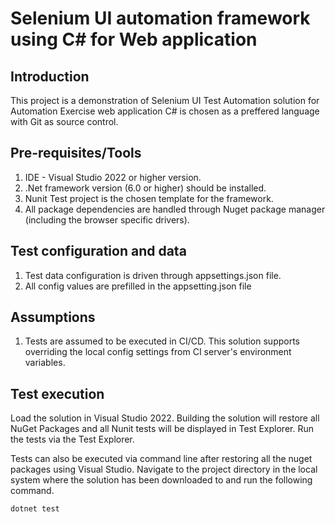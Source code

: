 # Selenium UI automation framework using C# for Web application

## Introduction
This project is a demonstration of Selenium UI Test Automation solution for Automation Exercise web application 
C# is chosen as a preffered language with Git as source control.

## Pre-requisites/Tools 
1. IDE - Visual Studio 2022 or higher version. 
2. .Net framework version (6.0 or higher) should be installed. 
3. Nunit Test project is the chosen template for the framework. 
4. All package dependencies are handled through Nuget package manager (including the browser specific drivers).

## Test configuration and data
1. Test data configuration is driven through appsettings.json file.
2. All config values are prefilled in the appsetting.json file

## Assumptions
1. Tests are assumed to be executed in CI/CD. This solution supports overriding the local config settings from CI server's environment variables. 

## Test execution
Load the solution in Visual Studio 2022. Building the solution will restore all NuGet Packages and all Nunit tests will be displayed in Test Explorer.
Run the tests via the Test Explorer. 

Tests can also be executed via command line after restoring all the nuget packages using Visual Studio. 
Navigate to the project directory in the local system where the solution has been downloaded to and run the following command.

`dotnet test`
